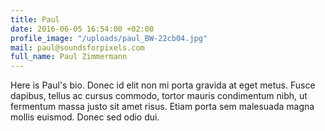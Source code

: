 ```yaml
---
title: Paul
date: 2016-06-05 16:54:00 +02:00
profile_image: "/uploads/paul_BW-22cb04.jpg"
mail: paul@soundsforpixels.com
full_name: Paul Zimmermann
---
```


Here is Paul's bio. Donec id elit non mi porta gravida at eget metus. Fusce dapibus, tellus ac cursus commodo, tortor mauris condimentum nibh, ut fermentum massa justo sit amet risus. Etiam porta sem malesuada magna mollis euismod. Donec sed odio dui.